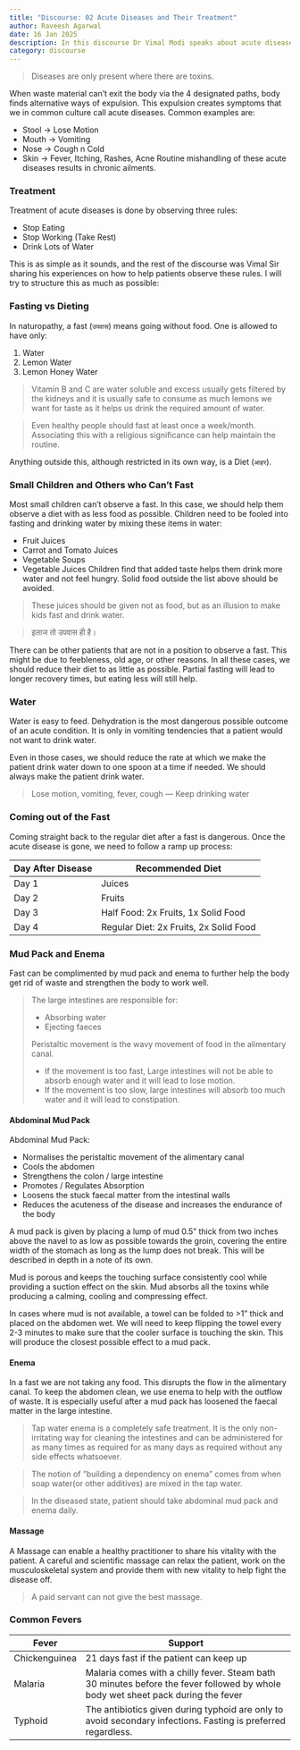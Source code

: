 ```yaml
---
title: "Discourse: 02 Acute Diseases and Their Treatment"
author: Raveesh Agarwal
date: 16 Jan 2025
description: In this discourse Dr Vimal Modi speaks about acute diseases and their treatment
category: discourse
---
```

> Diseases are only present where there are toxins.

When waste material can’t exit the body via the 4 designated paths, body finds alternative ways of expulsion. This expulsion creates symptoms that we in common culture call acute diseases.
Common examples are:
* Stool -> Lose Motion
* Mouth -> Vomiting
* Nose -> Cough n Cold
* Skin -> Fever, Itching, Rashes, Acne
Routine mishandling of these acute diseases results in chronic ailments.
### Treatment
Treatment of acute diseases is done by observing three rules:
* Stop Eating
* Stop Working (Take Rest)
* Drink Lots of Water

This is as simple as it sounds, and the rest of the discourse was Vimal Sir sharing his experiences on how to help patients observe these rules. I will try to structure this as much as possible:
### Fasting vs Dieting
In naturopathy, a fast (`उपवास`) means going without food. One is allowed to have only:
1. Water
2. Lemon Water
3. Lemon Honey Water
> Vitamin B and C are water soluble and excess usually gets filtered by the kidneys and it is usually safe to consume as much lemons we want for taste as it helps us drink the required amount of water.

>Even healthy people should fast at least once a week/month. Associating this with a religious significance can help maintain the routine.

Anything outside this, although restricted in its own way, is a Diet (`आहर`).
### Small Children and Others who Can’t Fast
Most small children can’t observe a fast. In this case, we should help them observe a diet with as less food as possible. 
Children need to be fooled into fasting and drinking water by mixing these items in water:
* Fruit Juices
* Carrot and Tomato Juices
* Vegetable Soups
* Vegetable Juices
Children find that added taste helps them drink more water and not feel hungry. Solid food outside the list above should be avoided.

> These juices should be given not as food, but as an illusion to make kids fast and drink water.

> इलाज तो उपवास ही है।

There can be other patients that are not in a position to observe a fast. This might be due to feebleness, old age, or other reasons. In all these cases, we should reduce their diet to as little as possible. Partial fasting will lead to longer recovery times, but eating less will still help.

### Water
Water is easy to feed. 
Dehydration is the most dangerous possible outcome of an acute condition. It is only in vomiting tendencies that a patient would not want to drink water.

Even in those cases, we should reduce the rate at which we make the patient drink water down to one spoon at a time if needed. We should always make the patient drink water.

> Lose motion, vomiting, fever, cough — Keep drinking water

### Coming out of the Fast
Coming straight back to the regular diet after a fast is dangerous.
Once the acute disease is gone, we need to follow a ramp up process:

| Day After Disease | Recommended Diet                       |
| ----------------- | -------------------------------------- |
| Day 1             | Juices                                 |
| Day 2             | Fruits                                 |
| Day 3             | Half Food: 2x Fruits, 1x Solid Food    |
| Day 4             | Regular Diet: 2x Fruits, 2x Solid Food |
### Mud Pack and Enema
Fast can be complimented by mud pack and enema to further help the body get rid of waste and strengthen the body to work well.

>The large intestines are responsible for:
> * Absorbing water
> * Ejecting faeces
>
>Peristaltic movement is the wavy movement of food in the alimentary canal. 
> * If the movement is too fast, Large intestines will not be able to absorb enough water and it will lead to lose motion. 
> * If the movement is too slow, large intestines will absorb too much water and it will lead to constipation.

#### Abdominal Mud Pack
Abdominal Mud Pack:
* Normalises the peristaltic movement of the alimentary canal
* Cools the abdomen
* Strengthens the colon / large intestine
* Promotes / Regulates Absorption
* Loosens the stuck faecal matter from the intestinal walls
* Reduces the acuteness of the disease and increases the endurance of the body

A mud pack is given by placing a lump of mud 0.5” thick from two inches above the navel to as low as possible towards the groin, covering the entire width of the stomach as long as the lump does not break. This will be described in depth in a note of its own.

Mud is porous and keeps the touching surface consistently cool while providing a suction effect on the skin. Mud absorbs all the toxins while producing a calming, cooling and compressing effect.

In cases where mud is not available, a towel can be folded to >1” thick and placed on the abdomen wet. We will need to keep flipping the towel every 2-3 minutes to make sure that the cooler surface is touching the skin. This will produce the closest possible effect to a mud pack.
#### Enema
In a fast we are not taking any food. This disrupts the flow in the alimentary canal. To keep the abdomen clean, we use enema to help with the outflow of waste.
It is especially useful after a mud pack has loosened the faecal matter in the large intestine.

> Tap water enema is a completely safe treatment. It is the only non-irritating way for cleaning the intestines and can be administered for as many times as required for as many days as required without any side effects whatsoever.

> The notion of ”building a dependency on enema” comes from when soap water(or other additives) are mixed in the tap water.

> In the diseased state, patient should take abdominal mud pack and enema daily.

#### Massage
A Massage can enable a healthy practitioner to share his vitality with the patient. A careful and scientific massage can relax the patient, work on the musculoskeletal system and provide them with new vitality to help fight the disease off.
> A paid servant can not give the best massage.

### Common Fevers

| Fever         | Support                                                                                                                          |
| ------------- | -------------------------------------------------------------------------------------------------------------------------------- |
| Chickenguinea | 21 days fast if the patient can keep up                                                                                          |
| Malaria       | Malaria comes with a chilly fever. Steam bath 30 minutes before the fever followed by whole body wet sheet pack during the fever |
| Typhoid       | The antibiotics given during typhoid are only to avoid secondary infections. Fasting is preferred regardless.                    |

